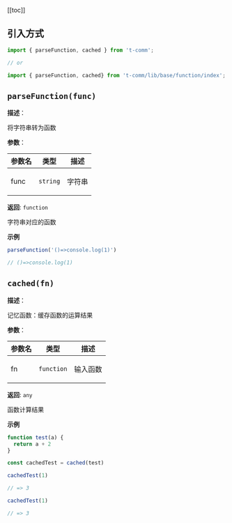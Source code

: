 [[toc]]

## 引入方式

```ts
import { parseFunction, cached } from 't-comm';

// or

import { parseFunction, cached} from 't-comm/lib/base/function/index';
```


## `parseFunction(func)` 


**描述**：<p>将字符串转为函数</p>

**参数**：


| 参数名 | 类型 | 描述 |
| --- | --- | --- |
| func | <code>string</code> | <p>字符串</p> |

**返回**: <code>function</code><br>

<p>字符串对应的函数</p>

**示例**

```typescript
parseFunction('()=>console.log(1)')

// ()=>console.log(1)
```
<a name="cached"></a>

## `cached(fn)` 


**描述**：<p>记忆函数：缓存函数的运算结果</p>

**参数**：


| 参数名 | 类型 | 描述 |
| --- | --- | --- |
| fn | <code>function</code> | <p>输入函数</p> |

**返回**: <code>any</code><br>

<p>函数计算结果</p>

**示例**

```typescript
function test(a) {
  return a + 2
}

const cachedTest = cached(test)

cachedTest(1)

// => 3

cachedTest(1)

// => 3
```
